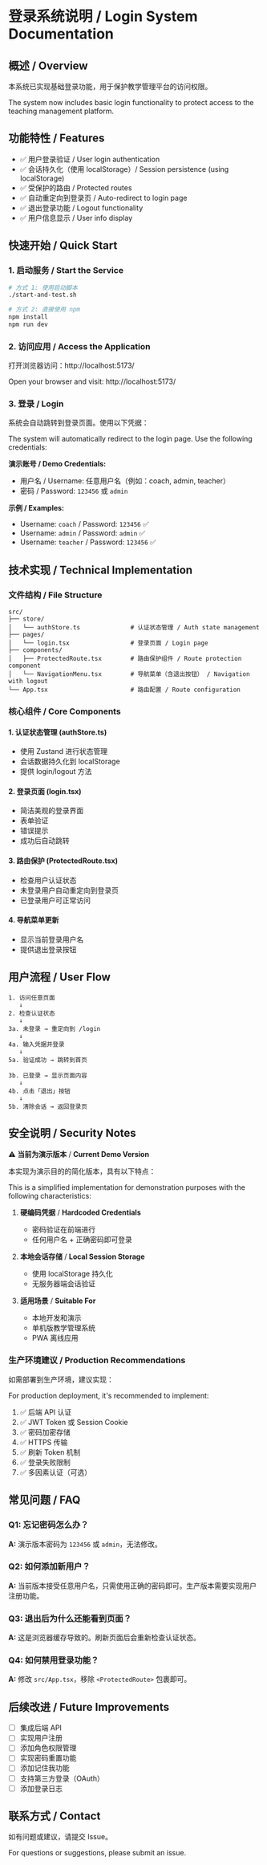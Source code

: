 # 登录系统说明 / Login System Documentation

## 概述 / Overview

本系统已实现基础登录功能，用于保护教学管理平台的访问权限。

The system now includes basic login functionality to protect access to the teaching management platform.

## 功能特性 / Features

- ✅ 用户登录验证 / User login authentication
- ✅ 会话持久化（使用 localStorage）/ Session persistence (using localStorage)
- ✅ 受保护的路由 / Protected routes
- ✅ 自动重定向到登录页 / Auto-redirect to login page
- ✅ 退出登录功能 / Logout functionality
- ✅ 用户信息显示 / User info display

## 快速开始 / Quick Start

### 1. 启动服务 / Start the Service

```bash
# 方式 1: 使用启动脚本
./start-and-test.sh

# 方式 2: 直接使用 npm
npm install
npm run dev
```

### 2. 访问应用 / Access the Application

打开浏览器访问：http://localhost:5173/

Open your browser and visit: http://localhost:5173/

### 3. 登录 / Login

系统会自动跳转到登录页面。使用以下凭据：

The system will automatically redirect to the login page. Use the following credentials:

**演示账号 / Demo Credentials:**
- 用户名 / Username: 任意用户名（例如：coach, admin, teacher）
- 密码 / Password: `123456` 或 `admin`

**示例 / Examples:**
- Username: `coach` / Password: `123456` ✅
- Username: `admin` / Password: `admin` ✅
- Username: `teacher` / Password: `123456` ✅

## 技术实现 / Technical Implementation

### 文件结构 / File Structure

```
src/
├── store/
│   └── authStore.ts              # 认证状态管理 / Auth state management
├── pages/
│   └── login.tsx                 # 登录页面 / Login page
├── components/
│   ├── ProtectedRoute.tsx        # 路由保护组件 / Route protection component
│   └── NavigationMenu.tsx        # 导航菜单（含退出按钮） / Navigation with logout
└── App.tsx                       # 路由配置 / Route configuration
```

### 核心组件 / Core Components

#### 1. 认证状态管理 (authStore.ts)
- 使用 Zustand 进行状态管理
- 会话数据持久化到 localStorage
- 提供 login/logout 方法

#### 2. 登录页面 (login.tsx)
- 简洁美观的登录界面
- 表单验证
- 错误提示
- 成功后自动跳转

#### 3. 路由保护 (ProtectedRoute.tsx)
- 检查用户认证状态
- 未登录用户自动重定向到登录页
- 已登录用户可正常访问

#### 4. 导航菜单更新
- 显示当前登录用户名
- 提供退出登录按钮

## 用户流程 / User Flow

```
1. 访问任意页面
   ↓
2. 检查认证状态
   ↓
3a. 未登录 → 重定向到 /login
   ↓
4a. 输入凭据并登录
   ↓
5a. 验证成功 → 跳转到首页

3b. 已登录 → 显示页面内容
   ↓
4b. 点击「退出」按钮
   ↓
5b. 清除会话 → 返回登录页
```

## 安全说明 / Security Notes

⚠️ **当前为演示版本** / **Current Demo Version**

本实现为演示目的的简化版本，具有以下特点：

This is a simplified implementation for demonstration purposes with the following characteristics:

1. **硬编码凭据** / **Hardcoded Credentials**
   - 密码验证在前端进行
   - 任何用户名 + 正确密码即可登录

2. **本地会话存储** / **Local Session Storage**
   - 使用 localStorage 持久化
   - 无服务器端会话验证

3. **适用场景** / **Suitable For**
   - 本地开发和演示
   - 单机版教学管理系统
   - PWA 离线应用

### 生产环境建议 / Production Recommendations

如需部署到生产环境，建议实现：

For production deployment, it's recommended to implement:

1. ✅ 后端 API 认证
2. ✅ JWT Token 或 Session Cookie
3. ✅ 密码加密存储
4. ✅ HTTPS 传输
5. ✅ 刷新 Token 机制
6. ✅ 登录失败限制
7. ✅ 多因素认证（可选）

## 常见问题 / FAQ

### Q1: 忘记密码怎么办？
**A:** 演示版本密码为 `123456` 或 `admin`，无法修改。

### Q2: 如何添加新用户？
**A:** 当前版本接受任意用户名，只需使用正确的密码即可。生产版本需要实现用户注册功能。

### Q3: 退出后为什么还能看到页面？
**A:** 这是浏览器缓存导致的。刷新页面后会重新检查认证状态。

### Q4: 如何禁用登录功能？
**A:** 修改 `src/App.tsx`，移除 `<ProtectedRoute>` 包裹即可。

## 后续改进 / Future Improvements

- [ ] 集成后端 API
- [ ] 实现用户注册
- [ ] 添加角色权限管理
- [ ] 实现密码重置功能
- [ ] 添加记住我功能
- [ ] 支持第三方登录（OAuth）
- [ ] 添加登录日志

## 联系方式 / Contact

如有问题或建议，请提交 Issue。

For questions or suggestions, please submit an issue.

